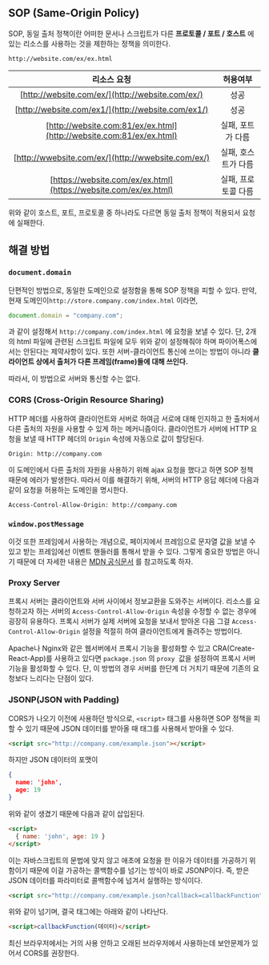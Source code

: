 ## SOP (Same-Origin Policy)

SOP, 동일 출처 정책이란 어떠한 문서나 스크립트가 다른 **프로토콜 / 포트 / 호스트** 에 있는 리소스를 사용하는 것을 제한하는 정책을 의미한다.

```
http://website.com/ex/ex.html
```

|리소스 요청|허용여부|
|:-:|:-:|
|[http://website.com/ex/](http://website.com/ex/)|성공|
|[http://website.com/ex1/](http://website.com/ex1/)|성공|
|[http://website.com:81/ex/ex.html](http://website.com:81/ex/ex.html)|실패, 포트가 다름|
|[http://wwebsite.com/ex/](http://wwebsite.com/ex/)|실패, 호스트가 다름|
|[https://website.com/ex/ex.html](https://website.com/ex/ex.html)|실패, 프로토콜 다름|

위와 같이 호스트, 포트, 프로토콜 중 하나라도 다르면 동일 출처 정책이 적용되서 요청에 실패한다.

## 해결 방법

### `document.domain`

단편적인 방법으로, 동일한 도메인으로 설정함을 통해 SOP 정책을 피할 수 있다. 만약, 현재 도메인이`http://store.company.com/index.html` 이라면,

```js
document.domain = "company.com";
```

과 같이 설정해서 `http://company.com/index.html` 에 요청을 보낼 수 있다. 단, 2개의 html 파일에 관련된 스크립트 파일에 모두 위와 같이 설정해줘야 하며 파이어폭스에서는 안된다는 제약사항이 있다. 또한 서버-클라이언트 통신에 쓰이는 방법이 아니라 **클라이언트 상에서 출처가 다른 프레임(frame)들에 대해 쓰인다.** 

따라서, 이 방법으로 서버와 통신할 수는 없다.

### CORS (Cross-Origin Resource Sharing)

HTTP 헤더를 사용하여 클라이언트와 서버로 하여금 서로에 대해 인지하고 한 출처에서 다른 출처의 자원을 사용할 수 있게 하는 메커니즘이다. 클라이언트가 서버에 HTTP 요청을 보낼 때 HTTP 헤더의 `Origin` 속성에 자동으로 값이 할당된다.

```
Origin: http://company.com
```

이 도메인에서 다른 출처의 자원을 사용하기 위해 ajax 요청을 했다고 하면 SOP 정책 때문에 에러가 발생한다. 따라서 이를 해결하기 위해, 서버의 HTTP 응답 헤더에 다음과 같이 요청을 허용하는 도메인을 명시한다.

```
Access-Control-Allow-Origin: http://company.com
```

### `window.postMessage`

이것 또한 프레임에서 사용하는 개념으로, 페이지에서 프레임으로 문자열 값을 보낼 수 있고 받는 프레임에선 이벤트 핸들러를 통해서 받을 수 있다. 그렇게 중요한 방법은 아니기 때문에 더 자세한 내용은 [MDN 공식문서](https://developer.mozilla.org/en-US/docs/Web/API/Window/postMessage) 를 참고하도록 하자.

### Proxy Server

프록시 서버는 클라이언트와 서버 사이에서 정보교환을 도와주는 서버이다. 리소스를 요청하고자 하는 서버의 `Access-Control-Allow-Origin` 속성을 수정할 수 없는 경우에 굉장히 유용하다. 프록시 서버가 실제 서버에 요청을 보내서 받아온 다음 그걸 `Access-Control-Allow-Origin` 설정을 적절히 하여 클라이언트에게 돌려주는 방법이다.

Apache나 Nginx와 같은 웹서버에서 프록시 기능을 활성화할 수 있고 CRA(Create-React-App)를 사용하고 있다면 `package.json` 의 `proxy`  값을 설정하여 프록시 서버 기능을 활성화할 수 있다. 단, 이 방법의 경우 서버를 한단계 더 거치기 때문에 기존의 요청보다 느리다는 단점이 있다.

### JSONP(JSON with Padding)

CORS가 나오기 이전에 사용하던 방식으로, `<script>` 태그를 사용하면 SOP 정책을 피할 수 있기 때문에 JSON 데이터를 받아올 때 태그를 사용해서 받아올 수 있다.

```html
<script src="http://company.com/example.json"></script>
```

하지만 JSON 데이터의 포맷이

```json
{
  name: 'john',
  age: 19
}
```

위와 같이 생겼기 때문에 다음과 같이 삽입된다.

```html
<script>
  { name: 'john', age: 19 }
</script>
```

이는 자바스크립트의 문법에 맞지 않고 애초에 요청을 한 이유가 데이터를 가공하기 위함이기 때문에 이걸 가공하는 콜백함수를 넘기는 방식이 바로 JSONP이다. 즉, 받은 JSON 데이터를 파라미터로 콜백함수에 넘겨서 실행하는 방식이다.

```html
<script src="http://company.com/example.json?callback=callbackFunction"></script>
```

위와 같이 넘기며, 결국 태그에는 아래와 같이 나타난다.

```html
<script>callbackFunction(데이터)</script>
```

최신 브라우저에서는 거의 사용 안하고 오래된 브라우저에서 사용하는데 보안문제가 있어서 CORS를 권장한다.
